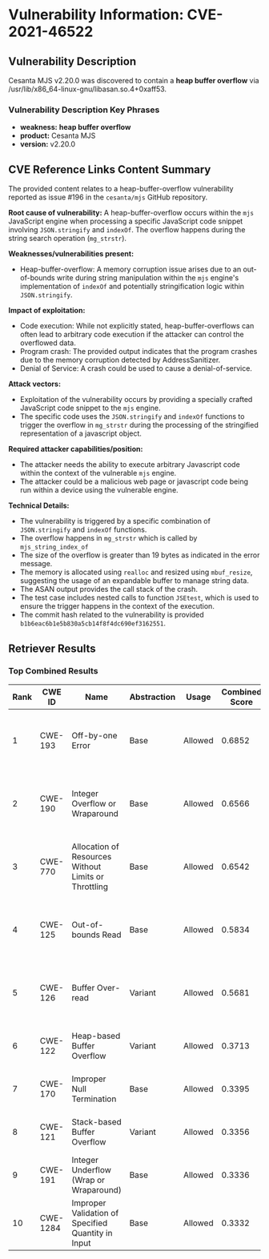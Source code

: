 # Vulnerability Information: CVE-2021-46522

## Vulnerability Description
Cesanta MJS v2.20.0 was discovered to contain a **heap buffer overflow** via /usr/lib/x86_64-linux-gnu/libasan.so.4+0xaff53.

### Vulnerability Description Key Phrases
- **weakness:** **heap buffer overflow**
- **product:** Cesanta MJS
- **version:** v2.20.0

## CVE Reference Links Content Summary
The provided content relates to a heap-buffer-overflow vulnerability reported as issue #196 in the `cesanta/mjs` GitHub repository.

**Root cause of vulnerability:**
A heap-buffer-overflow occurs within the `mjs` JavaScript engine when processing a specific JavaScript code snippet involving `JSON.stringify` and `indexOf`. The overflow happens during the string search operation (`mg_strstr`).

**Weaknesses/vulnerabilities present:**
- Heap-buffer-overflow: A memory corruption issue arises due to an out-of-bounds write during string manipulation within the `mjs` engine's implementation of `indexOf` and potentially stringification logic within `JSON.stringify`.

**Impact of exploitation:**
- Code execution: While not explicitly stated, heap-buffer-overflows can often lead to arbitrary code execution if the attacker can control the overflowed data.
- Program crash: The provided output indicates that the program crashes due to the memory corruption detected by AddressSanitizer.
- Denial of Service: A crash could be used to cause a denial-of-service.

**Attack vectors:**
- Exploitation of the vulnerability occurs by providing a specially crafted JavaScript code snippet to the `mjs` engine.
- The specific code uses the `JSON.stringify` and `indexOf` functions to trigger the overflow in `mg_strstr` during the processing of the stringified representation of a javascript object.

**Required attacker capabilities/position:**
- The attacker needs the ability to execute arbitrary Javascript code within the context of the vulnerable `mjs` engine.
- The attacker could be a malicious web page or javascript code being run within a device using the vulnerable engine.

**Technical Details:**
- The vulnerability is triggered by a specific combination of `JSON.stringify` and `indexOf` functions.
- The overflow happens in `mg_strstr` which is called by `mjs_string_index_of`
- The size of the overflow is greater than 19 bytes as indicated in the error message.
- The memory is allocated using `realloc` and resized using `mbuf_resize`, suggesting the usage of an expandable buffer to manage string data.
- The ASAN output provides the call stack of the crash.
- The test case includes nested calls to function `JSEtest`, which is used to ensure the trigger happens in the context of the execution.
- The commit hash related to the vulnerability is provided `b1b6eac6b1e5b830a5cb14f8f4dc690ef3162551`.

## Retriever Results

### Top Combined Results

| Rank | CWE ID | Name | Abstraction | Usage | Combined Score | Retrievers | Individual Scores |
|------|--------|------|-------------|-------|---------------|------------|-------------------|
| 1 | CWE-193 | Off-by-one Error | Base | Allowed | 0.6852 | dense, sparse, graph | dense: 0.554, sparse: 0.139, graph: 0.919 |
| 2 | CWE-190 | Integer Overflow or Wraparound | Base | Allowed | 0.6566 | dense, sparse, graph | dense: 0.604, sparse: 0.113, graph: 0.811 |
| 3 | CWE-770 | Allocation of Resources Without Limits or Throttling | Base | Allowed | 0.6542 | dense, sparse, graph | dense: 0.576, sparse: 0.086, graph: 0.885 |
| 4 | CWE-125 | Out-of-bounds Read | Base | Allowed | 0.5834 | dense, sparse, graph | dense: 0.548, sparse: 0.109, graph: 0.690 |
| 5 | CWE-126 | Buffer Over-read | Variant | Allowed | 0.5681 | dense, sparse, graph | dense: 0.599, sparse: 0.102, graph: 0.719 |
| 6 | CWE-122 | Heap-based Buffer Overflow | Variant | Allowed | 0.3713 | dense, sparse | dense: 0.624, sparse: 0.157 |
| 7 | CWE-170 | Improper Null Termination | Base | Allowed | 0.3395 | sparse, graph | sparse: 0.100, graph: 0.789 |
| 8 | CWE-121 | Stack-based Buffer Overflow | Variant | Allowed | 0.3356 | dense, sparse | dense: 0.602, sparse: 0.109 |
| 9 | CWE-191 | Integer Underflow (Wrap or Wraparound) | Base | Allowed | 0.3336 | dense, sparse | dense: 0.559, sparse: 0.094 |
| 10 | CWE-1284 | Improper Validation of Specified Quantity in Input | Base | Allowed | 0.3332 | dense, sparse | dense: 0.556, sparse: 0.096 |

